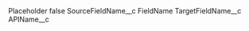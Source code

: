 <?xml version="1.0" encoding="UTF-8"?>
<CustomMetadata xmlns="http://soap.sforce.com/2006/04/metadata" xmlns:xsi="http://www.w3.org/2001/XMLSchema-instance" xmlns:xsd="http://www.w3.org/2001/XMLSchema">
    <label>Placeholder</label>
    <protected>false</protected>
    <values>
        <field>SourceFieldName__c</field>
        <value xsi:type="xsd:string">FieldName</value>
    </values>
    <values>
        <field>TargetFieldName__c</field>
        <value xsi:type="xsd:string">APIName__c</value>
    </values>
</CustomMetadata>
